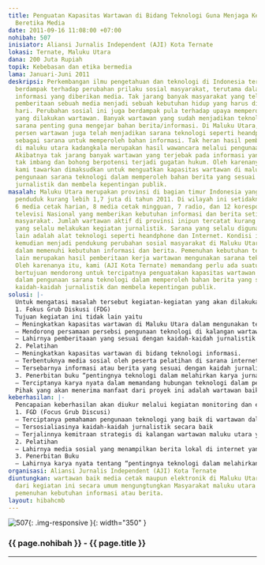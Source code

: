 ```yaml
---
title: Penguatan Kapasitas Wartawan di Bidang Teknologi Guna Menjaga Kebebasan dan
  Beretika Media
date: 2011-09-16 11:08:00 +07:00
nohibah: 507
inisiator: Aliansi Jurnalis Independent (AJI) Kota Ternate
lokasi: Ternate, Maluku Utara
dana: 200 Juta Rupiah
topik: Kebebasan dan etika bermedia
lama: Januari-Juni 2011
deskripsi: Perkembangan ilmu pengetahuan dan teknologi di Indonesia terlihat sangat
  berdampak terhadap perubahan prilaku sosial masyarakat, terutama dalam mengkomsumsi
  informasi yang diberikan media. Tak jarang banyak masyarakat yang telah menjadikan
  pemberitaan sebuah media menjadi sebuah kebutuhan hidup yang harus dipenuhi setiap
  hari. Perubahan sosial ini juga berdampak pula terhadap upaya memperoleh bahan informasi
  yang dilakukan wartawan. Banyak wartawan yang sudah menjadikan teknologi sebagai
  sarana penting guna mengejar bahan berita/informasi. Di Maluku Utara, hampir 100
  persen wartawan juga telah menjadikan sarana teknologi seperti heandphone, dan Internet
  sebagai sarana untuk memperoleh bahan informasi. Tak heran hasil pemberitaan wartawan
  di maluku utara kadangkala merupakan hasil wawancara melalui pengunaan sarana tersebut.
  Akibatnya tak jarang banyak wartawan yang terjebak pada informasi yang bersifat
  tak imbang dan bohong berpotensi terjadi gugatan hukum. Oleh karenanya Program yang
  kami tawarkan dimaksudkan untuk menguatkan kapasitas wartawan di maluku utara dalam
  pengunaan sarana teknologi dalam memperoleh bahan berita yang sesuai dengn kaidah-kaidah
  jurnalistik dan membela kepentingan publik.
masalah: Maluku Utara merupakan provinsi di bagian timur Indonesia yang memiliki jumlah
  penduduk kurang lebih 1,7 juta di tahun 2011. Di wilayah ini setidaknya terdapat
  6 media cetak harian, 8 media cetak mingguan, 7 radio, dan 12 koresponden media
  televisi Nasional yang memberikan kebutuhan informasi dan berita setiap hari kepada
  masyarakat. Jumlah wartawan aktif di provinsi inipun tercatat kurang lebih 150 orang
  yang selalu melakukan kegiatan jurnalistik. Sarana yang selalu digunakan pun tidak
  lain adalah alat teknologi seperti heandphone dan Internet. Kondisi inilah yang
  kemudian menjadi pendukung perubahan sosial masyarakat di Maluku Utara terutama
  dalam memenuhi kebutuhan informasi dan berita. Pemenuhan kebutuhan tersebut tidak
  lain merupakan hasil pemberitaan kerja wartawan mengunakan sarana teknologi itu.
  Oleh karenanya itu, kami (AJI Kota Ternate) memandang perlu ada suatu kegiatan yang
  bertujuan mendorong untuk tercipatnya penguatakan kapasitas wartawan di maluku utara
  dalam pengunaan sarana teknologi dalam memperoleh bahan berita yang sesuai dengn
  kaidah-kaidah jurnalistik dan membela kepentingan publik.
solusi: |-
  Untuk mengatasi masalah tersebut kegiatan-kegiatan yang akan dilakukan di antaranya adalah:
  1. Fokus Grub Diskusi (FDG)
  Tujuan kegiatan ini tidak lain yaitu
  – Meningkatkan kapasitas wartawan di Maluku Utara dalam mengunakan teknologi guna pemenuhan kebutuhan informasi dan berita kepada publik sesuai dengan kaidah kaidah jurnalistik.
  – Mendorong persamaan persebsi pengunaan teknologi di kalangan wartawan yang berbasis kepentingan publik, keseimbangan dan kebenaran.
  – Lahirnya pemberitaaan yang sesuai dengan kaidah-kaidah jurnalistik
  2. Pelatihan
  – Meningkatkan kapasitas wartawan di bidang teknologi informasi.
  – Terbentuknya media sosial oleh peserta pelatihan di sarana internet.
  – Tersebarnya informasi atau berita yang sesuai dengan kaidah jurnalistik.
  3. Penerbitan buku “pentingnya teknologi dalam melahirkan karya jurnalistik yang seimbang dan sehat”.
  – Terciptanya karya nyata dalam memandang hubungan teknologi dalam pemenuhan kebutuhan informasi atau berita untuk publik
  Pihak yang akan menerima manfaat dari proyek ini adalah wartawan baik media cetak maupun elektronik di Maluku Utara. Namun output/hasil dari kegiatan ini secara umum mengungtungkan Masyarakat maluku utara terutama dalam pemenuhan kebutuhan informasi atau berita.
keberhasilan: |-
  Pencapaian keberhasilan akan diukur melalui kegiatan monitoring dan evaluasi setiap pelaksanaan kegiatan dengan melibatkan secara langsung tim kerja dan peserta kegiatan.
  1. FGD (Focus Grub Discusi)
  – Terciptanya pemahaman pengunaan teknologi yang baik di wartawan dalam pemenuhan kebutuhan informasi atau berita untuk publik.
  – Tersosialiasinya kaidah-kaidah jurnalistik secara baik
  – Terjalinnya kemitraan strategis di kalangan wartawan maluku utara yang membela kepentingan publik.
  2. Pelatihan
  – Lahirnya media sosial yang menampilkan berita lokal di internet yang merupakan hasil karya wartawa.
  3. Penerbitan Buku
  – Lahirnya karya nyata tentang “pentingnya teknologi dalam melahirkan karya jurnalistik yang seimbang dan sehat”.
organisasi: Aliansi Jurnalis Independent (AJI) Kota Ternate
diuntungkan: wartawan baik media cetak maupun elektronik di Maluku Utara. Namun Output/hasil
  dari kegiatan ini secara umum mengungtungkan Masyarakat maluku utara terutama dalam
  pemenuhan kebutuhan informasi atau berita.
layout: hibahcmb
---
```


![507](/static/img/hibahcmb/507.png){: .img-responsive }{: width="350" }

### {{ page.nohibah }} - {{ page.title }}

---
